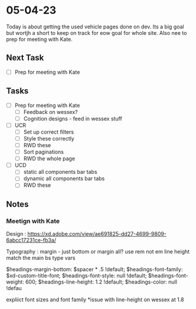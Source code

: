# 05-04-23

Today is about getting the used vehicle pages done on dev. Its a big goal but wortjh a short to keep on track for eow goal for whole site. Also nee to prep for meeting with Kate.

## Next Task
- [ ] Prep for meeting with Kate

## Tasks
- [ ] Prep for meeting with Kate
  - [ ] Feedback on wessex?
  - [ ] Cognition designs - feed in wessex stuff

- [ ] UCR
  - [ ] Set up correct filters
  - [ ] Style these correctly
  - [ ] RWD these
  - [ ] Sort paginations
  - [ ] RWD the whole page

- [ ] UCD
  - [ ] static all components bar tabs
  - [ ] dynamic all components bar tabs
  - [ ] RWD these

## Notes

### Meetign with Kate
Design :  https://xd.adobe.com/view/ae691825-dd27-4699-9809-6abcc17231ce-fb3a/

Typography :
margin - just bottom or margin all?
use rem not em
line height
match the main bs type vars

$headings-margin-bottom:      $spacer * .5 !default;
$headings-font-family:        $xd-custom-title-font;
$headings-font-style:         null !default;
$headings-font-weight:        600;
$headings-line-height:        1.2 !default;
$headings-color:              null !defau

expliict font sizes and font family
*issue with line-height on wessex at 1.8
